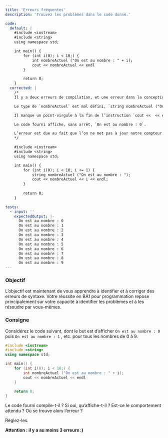 ```yaml
---
title: 'Erreurs fréquentes'
description: 'Trouvez les problèmes dans le code donné.'

code:
  default: |
    #include <iostream>
    #include <string>
    using namespace std;

    int main() {        
        for (int i(0); i < 10;) {            
            int nombreActuel ("On est au nombre : " + i);            
            cout << nombreActuel << endl
        }    

        return 0;
    }
  corrected: |
    /*
    Il y a deux erreurs de compilation, et une erreur dans la conception du programme.

    Le type de `nombreActuel` est mal défini, `string nombreActuel ("On est au nombre : ");` au lieu de `int`.

    Il manque un point-virgule à la fin de l’instruction `cout <<  << endl` .

    Le code fourni affiche, sans arrêt, `On est au nombre : 0`.

    L’erreur est due au fait que l’on ne met pas à jour notre compteur.
    */

    #include <iostream>
    #include <string>
    using namespace std;

    int main() {        
        for (int i(0); i < 10; i += 1) {            
            string nombreActuel ("On est au nombre : ");            
            cout << nombreActuel << i << endl;        
        }    
        
        return 0;
    }

tests:
  - input: ''
    expectedOutput: |-
      On est au nombre : 0
      On est au nombre : 1
      On est au nombre : 2
      On est au nombre : 3
      On est au nombre : 4
      On est au nombre : 5
      On est au nombre : 6
      On est au nombre : 7
      On est au nombre : 8
      On est au nombre : 9
---
```


### Objectif

L’objectif est maintenant de vous apprendre à identifier et à corriger des erreurs de syntaxe. Votre réussite en BA1 pour programmation repose principalement sur votre capacité à identifier les problèmes et à les résoudre par vous-mêmes.

### Consigne

Considérez le code suivant, dont le but est d’afficher `On est au nombre : 0` puis `On est au nombre : 1` , etc. pour tous les nombres de 0 à 9.

```cpp
#include <iostream>
#include <string>
using namespace std;

int main() {
	for (int i(0); i < 10;) {
		int nombreActuel ("On est au nombre : " + i);
		cout << nombreActuel << endl
	}

	return 0;
}
```

Le code fourni compile-t-il ? Si oui, qu’affiche-t-il ? Est-ce le comportement attendu ? Où se trouve alors l’erreur ?

Réglez-les.

**Attention : il y a au moins 3 erreurs :)**
